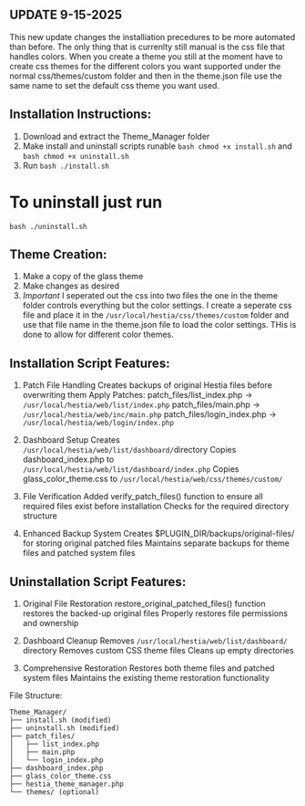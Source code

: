 ## **UPDATE 9-15-2025**
This new update changes the installiation precedures to be more automated than before. The only thing that is currenlty still manual is the css file that handles colors.
When you create a theme you still at the moment have to create css themes for the different colors you want supported under the normal css/themes/custom folder and then in the theme.json file use the same name to set the default css theme you want used.

## **Installation Instructions:**
1. Download and extract the Theme_Manager folder
2. Make install and uninstall scripts runable
   ```bash chmod +x install.sh``` and ```bash chmod +x uninstall.sh```
3. Run ```bash ./install.sh```

# To uninstall just run 
```bash ./uninstall.sh```

## **Theme Creation:**
1. Make a copy of the glass theme
2. Make changes as desired
3. *Important* I seperated out the css into two files the one in the theme folder controls everything but the color settings. I create a seperate css file and place it in the ```/usr/local/hestia/css/themes/custom``` folder and use that file name in the theme.json file to load the color settings. THis is done to allow for different color themes.
   
## **Installation Script Features:**

1. Patch File Handling
Creates backups of original Hestia files before overwriting them
Apply Patches:
patch_files/list_index.php → ```/usr/local/hestia/web/list/index.php```
patch_files/main.php → ```/usr/local/hestia/web/inc/main.php```
patch_files/login_index.php → ```/usr/local/hestia/web/login/index.php```

2. Dashboard Setup
Creates ```/usr/local/hestia/web/list/dashboard/```directory
Copies dashboard_index.php to ```/usr/local/hestia/web/list/dashboard/index.php```
Copies glass_color_theme.css to ```/usr/local/hestia/web/css/themes/custom/```

3. File Verification
Added verify_patch_files() function to ensure all required files exist before installation
Checks for the required directory structure

4. Enhanced Backup System
Creates $PLUGIN_DIR/backups/original-files/ for storing original patched files
Maintains separate backups for theme files and patched system files

## **Uninstallation Script Features:**

1. Original File Restoration
restore_original_patched_files() function restores the backed-up original files
Properly restores file permissions and ownership

2. Dashboard Cleanup
Removes ```/usr/local/hestia/web/list/dashboard/``` directory
Removes custom CSS theme files
Cleans up empty directories

3. Comprehensive Restoration
Restores both theme files and patched system files
Maintains the existing theme restoration functionality

File Structure:
```
Theme_Manager/
├── install.sh (modified)
├── uninstall.sh (modified)
├── patch_files/
│   ├── list_index.php
│   ├── main.php
│   └── login_index.php
├── dashboard_index.php
├── glass_color_theme.css
├── hestia_theme_manager.php
└── themes/ (optional)
```
